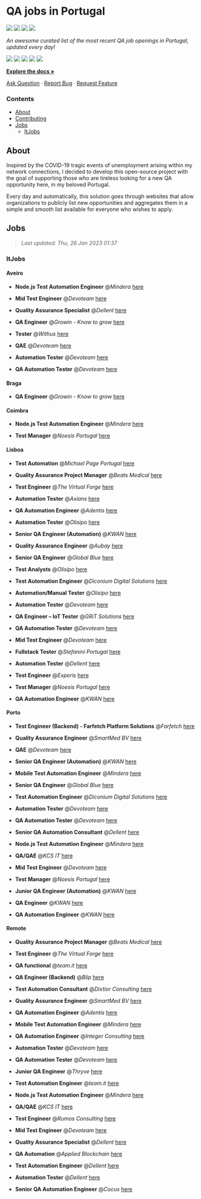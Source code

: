 QA jobs in Portugal
========================

![](https://img.shields.io/static/v1?label=%F0%9F%8C%9F&message=If%20Useful&color=BC4E99)
[![](https://img.shields.io/github/stars/sergiomartins8/qa-jobs-in-portugal)](https://github.com/sergiomartins8/qa-jobs-in-portugal/stargazers)
[![](https://img.shields.io/github/forks/sergiomartins8/qa-jobs-in-portugal)](https://github.com/sergiomartins8/qa-jobs-in-portugal/network/members)
[![](https://img.shields.io/badge/-sergiomartins8-blue?logo=Linkedin&logoColor=white)](https://www.linkedin.com/in/sergiomartins8/)

_An awesome curated list of the most recent QA job openings in Portugal, updated every day!_

[![](https://img.shields.io/github/v/release/sergiomartins8/qa-jobs-in-portugal)](https://github.com/sergiomartins8/qa-jobs-in-portugal/releases)
[![](https://github.com/sergiomartins8/qa-jobs-in-portugal/workflows/release/badge.svg)](https://github.com/sergiomartins8/qa-jobs-in-portugal/actions?query=workflow%3Arelease)
[![](https://img.shields.io/github/issues/sergiomartins8/qa-jobs-in-portugal)](https://github.com/sergiomartins8/qa-jobs-in-portugal/issues)
[![](https://img.shields.io/github/contributors/sergiomartins8/qa-jobs-in-portugal)](https://github.com/sergiomartins8/qa-jobs-in-portugal/graphs/contributors)
[![](https://img.shields.io/github/license/sergiomartins8/qa-jobs-in-portugal)](https://github.com/sergiomartins8/qa-jobs-in-portugal/blob/master/LICENSE)

**[Explore the docs »](https://github.com/sergiomartins8/qa-jobs-in-portugal/blob/master/docs/DOCUMENTATION.md)**

[Ask Question](https://github.com/sergiomartins8/qa-jobs-in-portugal/issues) 
·
[Report Bug](https://github.com/sergiomartins8/qa-jobs-in-portugal/issues)
·
[Request Feature](https://github.com/sergiomartins8/qa-jobs-in-portugal/issues)

### Contents
* [About](#about)
* [Contributing](https://github.com/sergiomartins8/qa-jobs-in-portugal/blob/master/docs/CONTRIBUTING.md)
* [Jobs](#jobs)
  * [ItJobs](#itjobs)

## About
Inspired by the COVID-19 tragic events of unemployment arising within my network connections, I decided to develop this open-source project with the goal of supporting those who are tireless looking for a new QA opportunity here, in my beloved Portugal.

Every day and automatically, this solution goes through websites that allow organizations to publicly list new opportunities and aggregates them in a simple and smooth list available for everyone who wishes to apply.

Jobs
---------

> _Last updated: Thu, 26 Jan 2023 01:37_

### ItJobs

#### Aveiro

- **Node.js Test Automation Engineer** @_Mindera_ [here](https://www.itjobs.pt/oferta/451566/node-js-test-automation-engineer)


- **Mid Test Engineer** @_Devoteam_ [here](https://www.itjobs.pt/oferta/451881/mid-test-engineer)


- **Quality Assurance Specialist** @_Dellent_ [here](https://www.itjobs.pt/oferta/450657/quality-assurance-specialist)


- **QA Engineer** @_Growin - Know to grow_ [here](https://www.itjobs.pt/oferta/451768/qa-engineer)


- **Tester** @_Withus_ [here](https://www.itjobs.pt/oferta/452373/tester)


- **QAE** @_Devoteam_ [here](https://www.itjobs.pt/oferta/451865/qae)


- **Automation Tester** @_Devoteam_ [here](https://www.itjobs.pt/oferta/452715/automation-tester)


- **QA Automation Tester** @_Devoteam_ [here](https://www.itjobs.pt/oferta/451263/qa-automation-tester)

#### Braga

- **QA Engineer** @_Growin - Know to grow_ [here](https://www.itjobs.pt/oferta/451768/qa-engineer)

#### Coimbra

- **Node.js Test Automation Engineer** @_Mindera_ [here](https://www.itjobs.pt/oferta/451566/node-js-test-automation-engineer)


- **Test Manager** @_Noesis Portugal_ [here](https://www.itjobs.pt/oferta/450397/test-manager)

#### Lisboa

- **Test Automation** @_Michael Page Portugal_ [here](https://www.itjobs.pt/oferta/451340/test-automation-m-f)


- **Quality Assurance Project Manager** @_Beats Medical_ [here](https://www.itjobs.pt/oferta/452063/quality-assurance-project-manager)


- **Test Engineer** @_The Virtual Forge_ [here](https://www.itjobs.pt/oferta/451552/test-engineer)


- **Automation Tester** @_Axians_ [here](https://www.itjobs.pt/oferta/453020/automation-tester)


- **QA Automation Engineer** @_Adentis_ [here](https://www.itjobs.pt/oferta/451571/qa-automation-engineer)


- **Automation Tester** @_Olisipo_ [here](https://www.itjobs.pt/oferta/450631/automation-tester)


- **Senior QA Engineer (Automation)** @_KWAN_ [here](https://www.itjobs.pt/oferta/451253/senior-qa-engineer-automation)


- **Quality Assurance Engineer** @_Aubay_ [here](https://www.itjobs.pt/oferta/452020/quality-assurance-engineer)


- **Senior QA Engineer** @_Global Blue_ [here](https://www.itjobs.pt/oferta/451203/senior-qa-engineer)


- **Test Analysts** @_Olisipo_ [here](https://www.itjobs.pt/oferta/450629/test-analysts)


- **Test Automation Engineer** @_Diconium Digital Solutions_ [here](https://www.itjobs.pt/oferta/452518/test-automation-engineer)


- **Automation/Manual Tester** @_Olisipo_ [here](https://www.itjobs.pt/oferta/450630/automation-manual-tester)


- **Automation Tester** @_Devoteam_ [here](https://www.itjobs.pt/oferta/452715/automation-tester)


- **QA Engineer – IoT Tester** @_GRiT Solutions_ [here](https://www.itjobs.pt/oferta/452086/qa-engineer-iot-tester)


- **QA Automation Tester** @_Devoteam_ [here](https://www.itjobs.pt/oferta/451263/qa-automation-tester)


- **Mid Test Engineer** @_Devoteam_ [here](https://www.itjobs.pt/oferta/451881/mid-test-engineer)


- **Fullstack Tester** @_Stefanini Portugal_ [here](https://www.itjobs.pt/oferta/452766/fullstack-tester)


- **Automation Tester** @_Dellent_ [here](https://www.itjobs.pt/oferta/450660/automation-tester)


- **Test Engineer** @_Experis_ [here](https://www.itjobs.pt/oferta/452830/test-engineer)


- **Test Manager** @_Noesis Portugal_ [here](https://www.itjobs.pt/oferta/450397/test-manager)


- **QA Automation Engineer** @_KWAN_ [here](https://www.itjobs.pt/oferta/451592/qa-automation-engineer)

#### Porto

- **Test Engineer (Backend) - Farfetch Platform Solutions** @_Farfetch_ [here](https://www.itjobs.pt/oferta/452693/test-engineer-backend-farfetch-platform-solutions)


- **Quality Assurance Engineer** @_SmartMed BV_ [here](https://www.itjobs.pt/oferta/451665/quality-assurance-engineer)


- **QAE** @_Devoteam_ [here](https://www.itjobs.pt/oferta/451865/qae)


- **Senior QA Engineer (Automation)** @_KWAN_ [here](https://www.itjobs.pt/oferta/451253/senior-qa-engineer-automation)


- **Mobile Test Automation Engineer** @_Mindera_ [here](https://www.itjobs.pt/oferta/451564/mobile-test-automation-engineer)


- **Senior QA Engineer** @_Global Blue_ [here](https://www.itjobs.pt/oferta/451203/senior-qa-engineer)


- **Test Automation Engineer** @_Diconium Digital Solutions_ [here](https://www.itjobs.pt/oferta/452518/test-automation-engineer)


- **Automation Tester** @_Devoteam_ [here](https://www.itjobs.pt/oferta/452715/automation-tester)


- **QA Automation Tester** @_Devoteam_ [here](https://www.itjobs.pt/oferta/451263/qa-automation-tester)


- **Senior QA Automation Consultant** @_Dellent_ [here](https://www.itjobs.pt/oferta/451128/senior-qa-automation-consultant)


- **Node.js Test Automation Engineer** @_Mindera_ [here](https://www.itjobs.pt/oferta/451566/node-js-test-automation-engineer)


- **QA/QAE** @_KCS IT_ [here](https://www.itjobs.pt/oferta/451747/qa-qae)


- **Mid Test Engineer** @_Devoteam_ [here](https://www.itjobs.pt/oferta/451881/mid-test-engineer)


- **Test Manager** @_Noesis Portugal_ [here](https://www.itjobs.pt/oferta/450397/test-manager)


- **Junior QA Engineer (Automation)** @_KWAN_ [here](https://www.itjobs.pt/oferta/451257/junior-qa-engineer-automation)


- **QA Engineer** @_KWAN_ [here](https://www.itjobs.pt/oferta/451155/qa-engineer)


- **QA Automation Engineer** @_KWAN_ [here](https://www.itjobs.pt/oferta/451592/qa-automation-engineer)

#### Remote

- **Quality Assurance Project Manager** @_Beats Medical_ [here](https://www.itjobs.pt/oferta/452063/quality-assurance-project-manager)


- **Test Engineer** @_The Virtual Forge_ [here](https://www.itjobs.pt/oferta/451552/test-engineer)


- **QA functional** @_team.it_ [here](https://www.itjobs.pt/oferta/452166/team-qa-functional)


- **QA Engineer (Backend)** @_Blip_ [here](https://www.itjobs.pt/oferta/453170/qa-engineer-backend)


- **Test Automation Consultant** @_Dixtior Consulting_ [here](https://www.itjobs.pt/oferta/452302/test-automation-consultant)


- **Quality Assurance Engineer** @_SmartMed BV_ [here](https://www.itjobs.pt/oferta/451665/quality-assurance-engineer)


- **QA Automation Engineer** @_Adentis_ [here](https://www.itjobs.pt/oferta/451571/qa-automation-engineer)


- **Mobile Test Automation Engineer** @_Mindera_ [here](https://www.itjobs.pt/oferta/451564/mobile-test-automation-engineer)


- **QA Automation Engineer** @_Integer Consulting_ [here](https://www.itjobs.pt/oferta/453016/qa-automation-engineer)


- **Automation Tester** @_Devoteam_ [here](https://www.itjobs.pt/oferta/452715/automation-tester)


- **QA Automation Tester** @_Devoteam_ [here](https://www.itjobs.pt/oferta/451263/qa-automation-tester)


- **Junior QA Engineer** @_Thryve_ [here](https://www.itjobs.pt/oferta/452745/junior-qa-engineer)


- **Test Automation Engineer** @_team.it_ [here](https://www.itjobs.pt/oferta/452226/team-test-automation-engineer)


- **Node.js Test Automation Engineer** @_Mindera_ [here](https://www.itjobs.pt/oferta/451566/node-js-test-automation-engineer)


- **QA/QAE** @_KCS IT_ [here](https://www.itjobs.pt/oferta/451747/qa-qae)


- **Test Engineer** @_Rumos Consulting_ [here](https://www.itjobs.pt/oferta/452560/test-engineer)


- **Mid Test Engineer** @_Devoteam_ [here](https://www.itjobs.pt/oferta/451881/mid-test-engineer)


- **Quality Assurance Specialist** @_Dellent_ [here](https://www.itjobs.pt/oferta/450657/quality-assurance-specialist)


- **QA Automation** @_Applied Blockchain_ [here](https://www.itjobs.pt/oferta/451738/qa-automation)


- **Test Automation Engineer** @_Dellent_ [here](https://www.itjobs.pt/oferta/451087/test-automation-engineer)


- **Automation Tester** @_Dellent_ [here](https://www.itjobs.pt/oferta/450660/automation-tester)


- **Senior QA Automation Engineer** @_Cocus_ [here](https://www.itjobs.pt/oferta/452734/senior-qa-automation-engineer)

